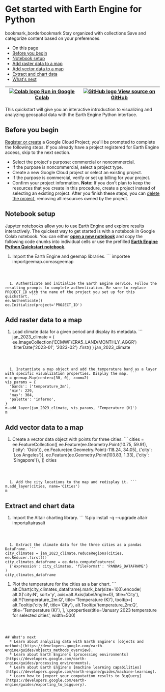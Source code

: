  
#  Get started with Earth Engine for Python 
bookmark_borderbookmark Stay organized with collections  Save and categorize content based on your preferences. 
  * On this page
  * [Before you begin](https://developers.google.com/earth-engine/guides/quickstart_python#before_you_begin)
  * [Notebook setup](https://developers.google.com/earth-engine/guides/quickstart_python#notebook_setup)
  * [Add raster data to a map](https://developers.google.com/earth-engine/guides/quickstart_python#add_raster_data_to_a_map)
  * [Add vector data to a map](https://developers.google.com/earth-engine/guides/quickstart_python#add_vector_data_to_a_map)
  * [Extract and chart data](https://developers.google.com/earth-engine/guides/quickstart_python#extract_and_chart_data)
  * [What's next](https://developers.google.com/earth-engine/guides/quickstart_python#whats_next)


[ ![Colab logo](https://developers.google.com/static/earth-engine/images/colab_logo_32px.png) Run in Google Colab ](https://colab.research.google.com/github/google/earthengine-community/blob/master/guides/linked/generated/quickstart_python.ipynb) |  [ ![GitHub logo](https://developers.google.com/static/earth-engine/images/GitHub-Mark-32px.png) View source on GitHub ](https://github.com/google/earthengine-community/blob/master/guides/linked/generated/quickstart_python.ipynb)  
---|---  
This quickstart will give you an interactive introduction to visualizing and analyzing geospatial data with the Earth Engine Python interface.
## Before you begin
[Register or create](https://console.cloud.google.com/earth-engine) a Google Cloud Project; you'll be prompted to complete the following steps. If you already have a project registered for Earth Engine access, skip to the next section. 
  * Select the project's purpose: commercial or noncommercial.
  * If the purpose is noncommercial, select a project type.
  * Create a new Google Cloud project or select an existing project.
  * If the purpose is commercial, verify or set up billing for your project.
  * Confirm your project information. 
**Note:** If you don't plan to keep the resources that you create in this procedure, create a project instead of selecting an existing project. After you finish these steps, you can [delete the project](https://cloud.google.com/resource-manager/docs/creating-managing-projects#shutting_down_projects), removing all resources owned by the project. 


## Notebook setup
Jupyter notebooks allow you to use Earth Engine and explore results interactively. The quickest way to get started is with a notebook in Google Colab notebook. You can either [**open a new notebook**](https://colab.new/) and copy the following code chunks into individual cells or use the prefilled [**Earth Engine Python Quickstart notebook**](https://colab.sandbox.google.com/github/google/earthengine-community/blob/master/guides/linked/generated/quickstart_python.ipynb). 
  1. Import the Earth Engine and geemap libraries. ```
importee
importgeemap.coreasgeemap
```



  1. Authenticate and initialize the Earth Engine service. Follow the resulting prompts to complete authentication. Be sure to replace PROJECT_ID with the name of the project you set up for this quickstart. ```
ee.Authenticate()
ee.Initialize(project='PROJECT_ID')
```



## Add raster data to a map
  1. Load climate data for a given period and display its metadata. ```
jan_2023_climate = (
  ee.ImageCollection('ECMWF/ERA5_LAND/MONTHLY_AGGR')
  .filterDate('2023-01', '2023-02')
  .first()
)
jan_2023_climate
```



  1. Instantiate a map object and add the temperature band as a layer with specific visualization properties. Display the map. ```
m = geemap.Map(center=[30, 0], zoom=2)
vis_params = {
  'bands': ['temperature_2m'],
  'min': 229,
  'max': 304,
  'palette': 'inferno',
}
m.add_layer(jan_2023_climate, vis_params, 'Temperature (K)')
m
```



## Add vector data to a map
  1. Create a vector data object with points for three cities. ```
cities = ee.FeatureCollection([
  ee.Feature(ee.Geometry.Point(10.75, 59.91), {'city': 'Oslo'}),
  ee.Feature(ee.Geometry.Point(-118.24, 34.05), {'city': 'Los Angeles'}),
  ee.Feature(ee.Geometry.Point(103.83, 1.33), {'city': 'Singapore'}),
])
cities
```



  1. Add the city locations to the map and redisplay it. ```
m.add_layer(cities, name='Cities')
m
```



## Extract and chart data
  1. Import the Altair charting library. ```
%pip install -q --upgrade altair
importaltairasalt
```



  1. Extract the climate data for the three cities as a pandas DataFrame. ```
city_climates = jan_2023_climate.reduceRegions(cities, ee.Reducer.first())
city_climates_dataframe = ee.data.computeFeatures(
  {'expression': city_climates, 'fileFormat': 'PANDAS_DATAFRAME'}
)
city_climates_dataframe
```



  1. Plot the temperature for the cities as a bar chart. ```
alt.Chart(city_climates_dataframe).mark_bar(size=100).encode(
  alt.X('city:N', sort='y', axis=alt.Axis(labelAngle=0), title='City'),
  alt.Y('temperature_2m:Q', title='Temperature (K)'),
  tooltip=[
    alt.Tooltip('city:N', title='City'),
    alt.Tooltip('temperature_2m:Q', title='Temperature (K)'),
  ],
).properties(title='January 2023 temperature for selected cities', width=500)
```



## What's next
  * Learn about analyzing data with Earth Engine's [objects and methods](https://developers.google.com/earth-engine/guides/objects_methods_overview).
  * Learn about Earth Engine's [processing environments](https://developers.google.com/earth-engine/guides/processing_environments).
  * Learn about Earth Engine's [machine learning capabilities](https://developers.google.com/earth-engine/guides/machine-learning).
  * Learn how to [export your computation results to BigQuery](https://developers.google.com/earth-engine/guides/exporting_to_bigquery).


